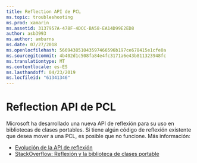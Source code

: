 ```yaml
---
title: Reflection API de PCL
ms.topic: troubleshooting
ms.prod: xamarin
ms.assetid: 3137957A-478F-4DCC-BA58-EA14D99E2ED8
author: asb3993
ms.author: amburns
ms.date: 07/27/2018
ms.openlocfilehash: 566943851043597466596b197ce678415e1cfe0a
ms.sourcegitcommit: 4b402d1c508fa84e4fc3171a6e43b811323948fc
ms.translationtype: MT
ms.contentlocale: es-ES
ms.lasthandoff: 04/23/2019
ms.locfileid: "61341346"
---
```

# <a name="pcl-reflection-api"></a>Reflection API de PCL

Microsoft ha desarrollado una nueva API de reflexión para su uso en bibliotecas de clases portables. Si tiene algún código de reflexión existente que desea mover a una PCL, es posible que no funcione. Más información:

- [Evolución de la API de reflexión](http://blogs.msdn.com/b/dotnet/archive/2012/08/28/evolving-the-reflection-api.aspx)
- [StackOverflow: Reflexión y la biblioteca de clases portable](https://stackoverflow.com/questions/14061291/portable-class-library-and-reflection)

